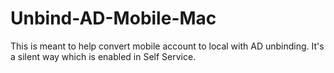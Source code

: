 # Unbind-AD-Mobile-Mac
This is meant to help convert mobile account to local with AD unbinding.  It's a silent way which is enabled in Self Service. 
